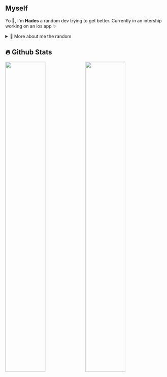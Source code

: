 ## Myself

<p>
  
Yo 👋, I'm **Hades** a random dev trying to get better. Currently in an intership working on an ios app ✨

<div>
<details>
  <summary>🔭 More about me the random</summary>

- 👨‍💻 I’m currently learning **everything** 🤓

- 💬 Ask me about **anything**

- 📫 Reach me out on Discord **Hadès#2061**
  
- 🌌 One of my passion that is not dev is space and blackholes !

</details>
  
</p>


## 🔥 Github Stats

  <a href="https://github.com/Giingu"><img width="50%" src="https://github-readme-stats.vercel.app/api?username=Hadesepi&theme=radical&title_color=ff3068"></a><a href="https://github.com/Giingu"><img width="50%" src="http://github-readme-streak-stats.herokuapp.com/?user=Hadesepi&theme=radical&date_format=M%20j%5B%2C%20Y%5D&ring=ff3068&fire=ff3068&sideNums=ff3068"></a>

